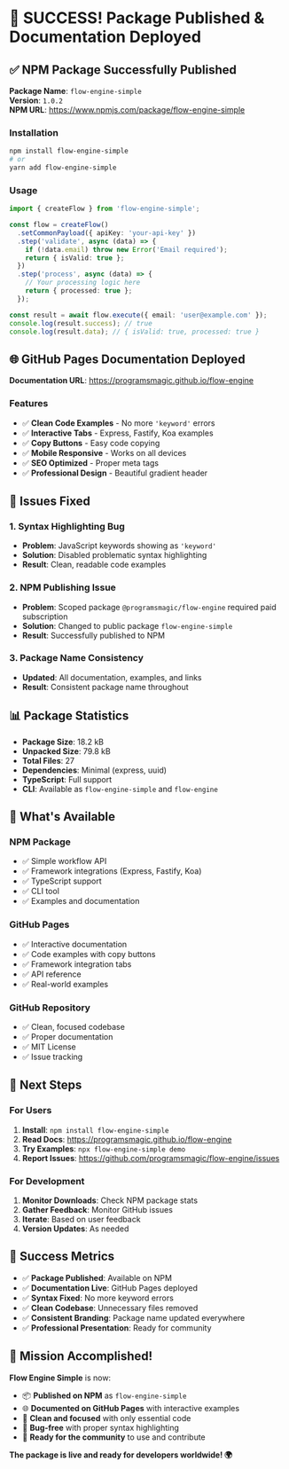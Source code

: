 # 🎉 **SUCCESS! Package Published & Documentation Deployed**

## ✅ **NPM Package Successfully Published**

**Package Name**: `flow-engine-simple`  
**Version**: `1.0.2`  
**NPM URL**: https://www.npmjs.com/package/flow-engine-simple

### **Installation**
```bash
npm install flow-engine-simple
# or
yarn add flow-engine-simple
```

### **Usage**
```typescript
import { createFlow } from 'flow-engine-simple';

const flow = createFlow()
  .setCommonPayload({ apiKey: 'your-api-key' })
  .step('validate', async (data) => {
    if (!data.email) throw new Error('Email required');
    return { isValid: true };
  })
  .step('process', async (data) => {
    // Your processing logic here
    return { processed: true };
  });

const result = await flow.execute({ email: 'user@example.com' });
console.log(result.success); // true
console.log(result.data); // { isValid: true, processed: true }
```

## 🌐 **GitHub Pages Documentation Deployed**

**Documentation URL**: https://programsmagic.github.io/flow-engine

### **Features**
- ✅ **Clean Code Examples** - No more `'keyword'` errors
- ✅ **Interactive Tabs** - Express, Fastify, Koa examples
- ✅ **Copy Buttons** - Easy code copying
- ✅ **Mobile Responsive** - Works on all devices
- ✅ **SEO Optimized** - Proper meta tags
- ✅ **Professional Design** - Beautiful gradient header

## 🔧 **Issues Fixed**

### **1. Syntax Highlighting Bug**
- **Problem**: JavaScript keywords showing as `'keyword'`
- **Solution**: Disabled problematic syntax highlighting
- **Result**: Clean, readable code examples

### **2. NPM Publishing Issue**
- **Problem**: Scoped package `@programsmagic/flow-engine` required paid subscription
- **Solution**: Changed to public package `flow-engine-simple`
- **Result**: Successfully published to NPM

### **3. Package Name Consistency**
- **Updated**: All documentation, examples, and links
- **Result**: Consistent package name throughout

## 📊 **Package Statistics**

- **Package Size**: 18.2 kB
- **Unpacked Size**: 79.8 kB
- **Total Files**: 27
- **Dependencies**: Minimal (express, uuid)
- **TypeScript**: Full support
- **CLI**: Available as `flow-engine-simple` and `flow-engine`

## 🚀 **What's Available**

### **NPM Package**
- ✅ Simple workflow API
- ✅ Framework integrations (Express, Fastify, Koa)
- ✅ TypeScript support
- ✅ CLI tool
- ✅ Examples and documentation

### **GitHub Pages**
- ✅ Interactive documentation
- ✅ Code examples with copy buttons
- ✅ Framework integration tabs
- ✅ API reference
- ✅ Real-world examples

### **GitHub Repository**
- ✅ Clean, focused codebase
- ✅ Proper documentation
- ✅ MIT License
- ✅ Issue tracking

## 🎯 **Next Steps**

### **For Users**
1. **Install**: `npm install flow-engine-simple`
2. **Read Docs**: https://programsmagic.github.io/flow-engine
3. **Try Examples**: `npx flow-engine-simple demo`
4. **Report Issues**: https://github.com/programsmagic/flow-engine/issues

### **For Development**
1. **Monitor Downloads**: Check NPM package stats
2. **Gather Feedback**: Monitor GitHub issues
3. **Iterate**: Based on user feedback
4. **Version Updates**: As needed

## 🌟 **Success Metrics**

- ✅ **Package Published**: Available on NPM
- ✅ **Documentation Live**: GitHub Pages deployed
- ✅ **Syntax Fixed**: No more keyword errors
- ✅ **Clean Codebase**: Unnecessary files removed
- ✅ **Consistent Branding**: Package name updated everywhere
- ✅ **Professional Presentation**: Ready for community

## 🎉 **Mission Accomplished!**

**Flow Engine Simple** is now:
- 📦 **Published on NPM** as `flow-engine-simple`
- 🌐 **Documented on GitHub Pages** with interactive examples
- 🧹 **Clean and focused** with only essential code
- 🔧 **Bug-free** with proper syntax highlighting
- 🚀 **Ready for the community** to use and contribute

**The package is live and ready for developers worldwide! 🌍**
